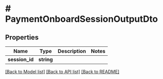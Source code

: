 # # PaymentOnboardSessionOutputDto

## Properties

Name | Type | Description | Notes
------------ | ------------- | ------------- | -------------
**session_id** | **string** |  |

[[Back to Model list]](../../README.md#models) [[Back to API list]](../../README.md#endpoints) [[Back to README]](../../README.md)
